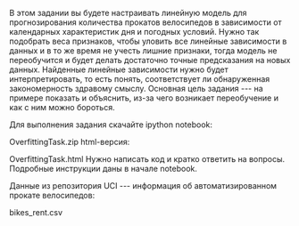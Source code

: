 В этом задании вы будете настраивать линейную модель для прогнозирования количества прокатов велосипедов в зависимости от календарных характеристик дня и погодных условий. Нужно так подобрать веса признаков, чтобы уловить все линейные зависимости в данных и в то же время не учесть лишние признаки, тогда модель не переобучится и будет делать достаточно точные предсказания на новых данных. Найденные линейные зависимости нужно будет интерпретировать, то есть понять, соответствует ли обнаруженная закономерность здравому смыслу. Основная цель задания --- на примере показать и объяснить, из-за чего возникает переобучение и как с ним можно бороться.

Для выполнения задания скачайте ipython notebook:

OverfittingTask.zip
html-версия:

OverfittingTask.html
Нужно написать код и кратко ответить на вопросы. Подробные инструкции даны в начале notebook.

Данные из репозитория UCI --- информация об автоматизированном прокате велосипедов:

bikes_rent.csv
